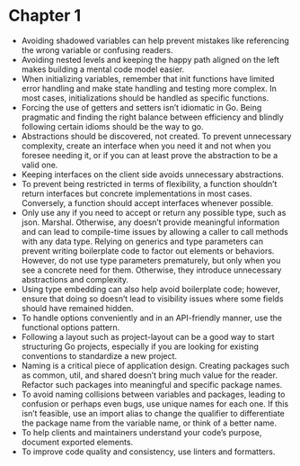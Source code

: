 # Chapter 1
* Avoiding shadowed variables can help prevent mistakes like referencing the wrong variable or confusing readers.
* Avoiding nested levels and keeping the happy path aligned on the left makes building a mental code model easier.
* When initializing variables, remember that init functions have limited error handling and make state handling and testing more complex. In most cases, initializations should be handled as specific functions.
* Forcing the use of getters and setters isn’t idiomatic in Go. Being pragmatic and finding the right balance between efficiency and blindly following certain idioms should be the way to go.
* Abstractions should be discovered, not created. To prevent unnecessary complexity, create an interface when you need it and not when you foresee needing it, or if you can at least prove the abstraction to be a valid one.
* Keeping interfaces on the client side avoids unnecessary abstractions.
* To prevent being restricted in terms of flexibility, a function shouldn’t return interfaces but concrete implementations in most cases. Conversely, a function should accept interfaces whenever possible.
* Only use any if you need to accept or return any possible type, such as json. Marshal. Otherwise, any doesn’t provide meaningful information and can lead to compile-time issues by allowing a caller to call methods with any data type. Relying on generics and type parameters can prevent writing boilerplate code to factor out elements or behaviors. However, do not use type parameters prematurely, but only when you see a concrete need for them. Otherwise, they introduce unnecessary abstractions and complexity.
* Using type embedding can also help avoid boilerplate code; however, ensure that doing so doesn’t lead to visibility issues where some fields should have remained hidden.
* To handle options conveniently and in an API-friendly manner, use the functional options pattern.
* Following a layout such as project-layout can be a good way to start structuring Go projects, especially if you are looking for existing conventions to standardize a new project.
* Naming is a critical piece of application design. Creating packages such as common, util, and shared doesn’t bring much value for the reader. Refactor such packages into meaningful and specific package names.
* To avoid naming collisions between variables and packages, leading to confusion or perhaps even bugs, use unique names for each one. If this isn’t feasible, use an import alias to change the qualifier to differentiate the package name from the variable name, or think of a better name.
* To help clients and maintainers understand your code’s purpose, document exported elements.
* To improve code quality and consistency, use linters and formatters.

